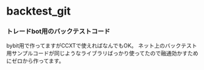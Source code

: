 # backtest_git

### トレードbot用のバックテストコード

bybit用で作ってますがCCXTで使えればなんでもOK。
ネット上のバックテスト用サンプルコードが同じようなライブラリばっかり使ってたので融通効かすためにゼロから作ってます。